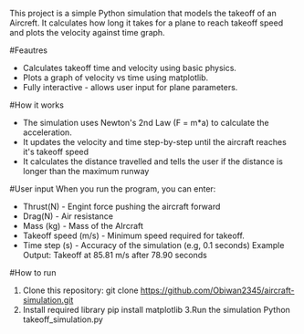 This project is a simple Python simulation that models the takeoff of an Aircreft.
It calculates how long it takes for a plane to reach takeoff speed and plots the velocity against time graph.

#Feautres
- Calculates takeoff time and velocity using basic physics.
- Plots a graph of velocity vs time using matplotlib.
- Fully interactive - allows user input for plane parameters.

#How it works
- The simulation uses Newton's 2nd Law (F = m*a) to calculate the acceleration.
- It updates the velocity and time step-by-step until the aircraft reaches it's takeoff speed
- It calculates the distance travelled and tells the user if the distance is longer than the maximum runway 

#User input
When you run the program, you can enter:
- Thrust(N) - Engint force pushing the aircraft forward
- Drag(N) - Air resistance
- Mass (kg) - Mass of the AIrcraft
- Takeoff speed (m/s) - Minimum speed required for takeoff.
- Time step (s) - Accuracy of the simulation (e.g, 0.1 seconds)
  Example Output: Takeoff at 85.81 m/s after 78.90 seconds

#How to run
1. Clone this repository:
git clone https://github.com/Obiwan2345/aircraft-simulation.git
2. Install required library
pip install matplotlib
3.Run the simulation
Python takeoff_simulation.py
